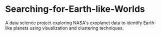 # Searching-for-Earth-like-Worlds
A data science project exploring NASA's exoplanet data to identify Earth-like planets using visualization and clustering techniques.
